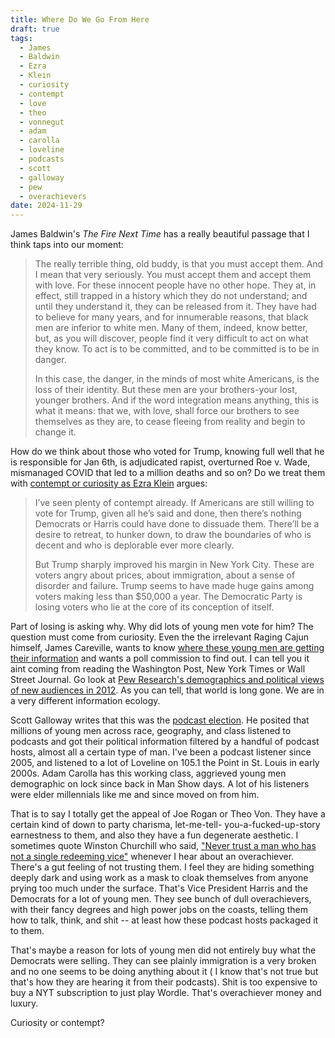 ```yaml
---
title: Where Do We Go From Here
draft: true
tags:
  - James
  - Baldwin
  - Ezra
  - Klein
  - curiosity
  - contempt
  - love
  - theo
  - vonnegut
  - adam
  - carolla
  - loveline
  - podcasts
  - scott
  - galloway
  - pew
  - overachievers
date: 2024-11-29
---
```

James Baldwin's *The Fire Next Time* has a really beautiful passage that I think taps into our moment:

> The really terrible thing, old buddy, is that you must accept them. And I mean that very seriously. You must accept them and accept them with love. For these innocent people have no other hope. They at, in effect, still trapped in a history which they do not understand; and until they understand it, they can be released from it. They have had to believe for many years, and for innumerable reasons, that black men are inferior to white men. Many of them, indeed, know better, but, as you will discover, people find it very difficult to act on what they know. To act is to be committed, and to be committed is to be in danger.
>
> In this case, the danger, in the minds of most white Americans, is the loss of their identity. But these men are your brothers-your lost, younger brothers. And if the word integration means anything, this is what it means: that we, with love, shall force our brothers to see themselves as they are, to cease fleeing from reality and begin to change it.

How do we think about those who voted for Trump, knowing full well that he is responsible for Jan 6th, is adjudicated rapist, overturned Roe v. Wade, mismanaged COVID that led to a million deaths and so on? Do we treat them with [contempt or curiosity as Ezra Klein](https://www.nytimes.com/2024/11/07/opinion/ezra-klein-podcast-election.html) argues: 

>I’ve seen plenty of contempt already. If Americans are still willing to vote for Trump, given all he’s said and done, then there’s nothing Democrats or Harris could have done to dissuade them. There’ll be a desire to retreat, to hunker down, to draw the boundaries of who is decent and who is deplorable ever more clearly.
>
>But Trump sharply improved his margin in New York City. These are voters angry about prices, about immigration, about a sense of disorder and failure. Trump seems to have made huge gains among voters making less than $50,000 a year. The Democratic Party is losing voters who lie at the core of its conception of itself.

Part of losing is asking why. Why did lots of young men vote for him? The question must come from curiosity. Even the the irrelevant Raging Cajun himself, James Careville, wants to know [where these young men are getting their information](https://newrepublic.com/article/188819/trump-win-james-carville-discovered-unsettling-answer) and wants a poll commission to find out. I can tell you it aint coming from reading the Washington Post, New York Times or Wall Street Journal. Go look at [Pew Research's demographics and political views of new audiences in 2012](https://www.pewresearch.org/politics/2012/09/27/section-4-demographics-and-political-views-of-news-audiences/). As you can tell, that world is long gone. We are in a very different information ecology.

Scott Galloway writes that this was the [podcast election](https://www.profgalloway.com/the-podcast-election/). He posited that millions of young men across race, geography, and class listened to podcasts and got their political information filtered by a handful of podcast hosts, almost all a certain type of man. I've been a podcast listener since 2005, and listened to a lot of Loveline on 105.1 the Point in St. Louis in early 2000s. Adam Carolla has this working class, aggrieved young men demographic on lock since back in Man Show days. A lot of his listeners were elder millennials like me and since moved on from him. 

That is to say I totally get the appeal of Joe Rogan or Theo Von. They have a certain kind of down to party charisma, let-me-tell- you-a-fucked-up-story earnestness to them, and also they have a fun degenerate aesthetic. I sometimes quote Winston Churchill who said, ["Never trust a man who has not a single redeeming vice"](https://www.goodreads.com/quotes/8630765-never-trust-a-man-who-has-not-a-single-redeeming) whenever I hear about an overachiever. There's a gut feeling of not trusting them. I feel they are hiding something deeply dark and using work as a mask to cloak themselves from anyone prying too much under the surface. That's Vice President Harris and the Democrats for a lot of young men. They see bunch of dull overachievers, with their fancy degrees and high power jobs on the coasts, telling them how to talk, think, and shit -- at least how these podcast hosts packaged it to them.

That's maybe a reason for lots of young men did not entirely buy what the Democrats were selling. They can see plainly immigration is a very broken and no one seems to be doing anything about it ( I know that's not true but that's how they are hearing it from their podcasts). Shit is too expensive to buy a NYT subscription to just play Wordle. That's overachiever money and luxury. 

Curiosity or contempt?


